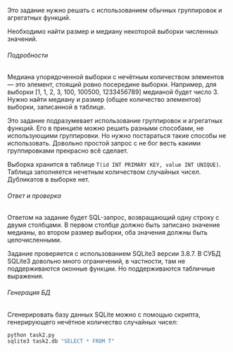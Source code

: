 Это задание нужно решать с использованием обычных группировок и агрегатных функций.

Необходимо найти размер и медиану некоторой выборки численных значений.

###### Подробности

Медиана упорядоченной выборки с нечётным количеством элементов — это элемент, стоящий ровно посередине выборки. Например, для выборки [1, 1, 2, 3, 100, 100500, 1233456789] медианой будет число 3. Нужно найти медиану и размер (общее количество элементов) выборки, записанной в таблице.

Это задание подразумевает использование группировок и агрегатных функций. Его в принципе можно решить разными способами, не использующими группировки.  Но нужно постараться такие способы не использовать. Довольно простой запрос с не бог весть какими группировками прекрасно всё сделает.


Выборка хранится в таблице `T(id INT PRIMARY KEY, value INT UNIQUE)`. Таблица заполняется нечетным количеством случайных чисел. Дубликатов в выборке нет.

###### Ответ и проверка

Ответом на задание будет SQL-запрос, возвращающий одну строку с двумя столбцами. В первом столбце должно быть записано значение медианы, во втором размер выборки, оба значения должны быть целочисленными.

Задание проверяется с использованием SQLite3 версии 3.8.7. В СУБД SQLite3 довольно много ограничений, в частности, там не поддерживаются оконные функции. Но поддерживаются табличные выражения.

###### Генерация БД

Сгенерировать базу данных SQLite можно с помощью скрипта, генерирующего нечётное количество случайных чисел:

```Bash
python task2.py
sqlite3 task2.db "SELECT * FROM T"
```